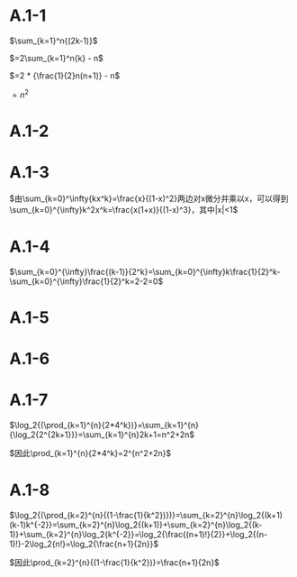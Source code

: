 # A.1-1

$\sum_{k=1}^n{(2k-1)}$

$=2\sum_{k=1}^n{k} - n$

$=2 * {\frac{1}{2}n(n+1)} - n$

$=n^2$

# A.1-2

# A.1-3

$由\sum_{k=0}^\infty{kx^k}=\frac{x}{(1-x)^2}两边对x微分并乘以x，可以得到\sum_{k=0}^{\infty}k^2x^k=\frac{x(1+x)}{(1-x)^3}，其中|x|<1$

# A.1-4

$\sum_{k=0}^{\infty}\frac{(k-1)}{2^k}=\sum_{k=0}^{\infty}k\frac{1}{2}^k-\sum_{k=0}^{\infty}\frac{1}{2}^k=2-2=0$

# A.1-5

# A.1-6

# A.1-7

$\log_2{(\prod_{k=1}^{n}{2*4^k})}=\sum_{k=1}^{n}{\log_2{2^{2k+1}}}=\sum_{k=1}^{n}2k+1=n^2+2n$

$因此\prod_{k=1}^{n}{2*4^k}=2^{n^2+2n}$

# A.1-8

$\log_2{(\prod_{k=2}^{n}{(1-\frac{1}{k^2})})}=\sum_{k=2}^{n}\log_2{(k+1)(k-1)k^{-2}}=\sum_{k=2}^{n}\log_2{(k+1)}+\sum_{k=2}^{n}\log_2{(k-1)}+\sum_{k=2}^{n}\log_2{k^{-2}}=\log_2{\frac{(n+1)!}{2}}+\log_2{(n-1)!}-2\log_2{n!}=\log_2{\frac{n+1}{2n}}$

$因此\prod_{k=2}^{n}{(1-\frac{1}{k^2})}=\frac{n+1}{2n}$